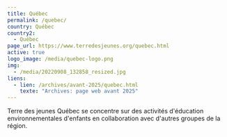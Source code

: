 ```yaml
---
title: Québec
permalink: /quebec/
country: Québec
country2:
  - Québec
page_url: https://www.terredesjeunes.org/quebec.html
active: true
logo_image: /media/quebec-logo.png
img:
  - /media/20220908_132858_resized.jpg
liens:
  - lien: /archives/avant-2025/quebec.html
    texte: "Archives: page web avant 2025"
---
```

Terre des jeunes Québec se concentre sur des activités d'éducation environnementales d'enfants en collaboration avec d'autres groupes de la région.

